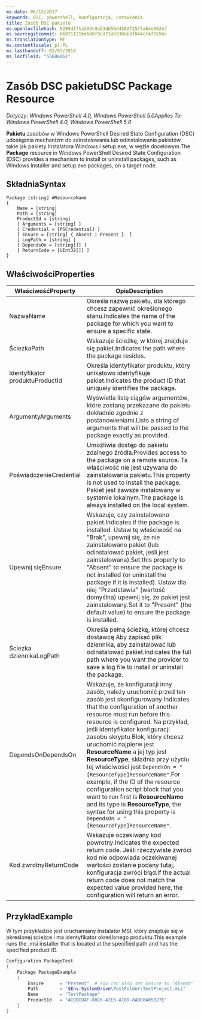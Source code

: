 ```yaml
---
ms.date: 06/12/2017
keywords: DSC, powershell, konfiguracja, ustawienia
title: Zasób DSC pakietu
ms.openlocfilehash: 9285df71a303c9a53dd50d450272575a64e962e7
ms.sourcegitcommit: b6871f21bd666f9cd71dd336bb3f844cf472b56c
ms.translationtype: MT
ms.contentlocale: pl-PL
ms.lasthandoff: 02/03/2019
ms.locfileid: "55686061"
---
```

# <a name="dsc-package-resource"></a><span data-ttu-id="be6e2-103">Zasób DSC pakietu</span><span class="sxs-lookup"><span data-stu-id="be6e2-103">DSC Package Resource</span></span>

<span data-ttu-id="be6e2-104">_Dotyczy: Windows PowerShell 4.0, Windows PowerShell 5.0_</span><span class="sxs-lookup"><span data-stu-id="be6e2-104">_Applies To: Windows PowerShell 4.0, Windows PowerShell 5.0_</span></span>

<span data-ttu-id="be6e2-105">**Pakietu** zasobów w Windows PowerShell Desired State Configuration (DSC) udostępnia mechanizm do zainstalowania lub odinstalowania pakietów, takie jak pakiety Instalatora Windows i setup.exe, w węźle docelowym.</span><span class="sxs-lookup"><span data-stu-id="be6e2-105">The **Package** resource in Windows PowerShell Desired State Configuration (DSC) provides a mechanism to install or uninstall packages, such as Windows Installer and setup.exe packages, on a target node.</span></span>

## <a name="syntax"></a><span data-ttu-id="be6e2-106">Składnia</span><span class="sxs-lookup"><span data-stu-id="be6e2-106">Syntax</span></span>

```
Package [string] #ResourceName
{
    Name = [string]
    Path = [string]
    ProductId = [string]
    [ Arguments = [string] ]
    [ Credential = [PSCredential] ]
    [ Ensure = [string] { Absent | Present }  ]
    [ LogPath = [string] ]
    [ DependsOn = [string[]] ]
    [ ReturnCode = [UInt32[]] ]
}
```

## <a name="properties"></a><span data-ttu-id="be6e2-107">Właściwości</span><span class="sxs-lookup"><span data-stu-id="be6e2-107">Properties</span></span>

| <span data-ttu-id="be6e2-108">Właściwość</span><span class="sxs-lookup"><span data-stu-id="be6e2-108">Property</span></span> | <span data-ttu-id="be6e2-109">Opis</span><span class="sxs-lookup"><span data-stu-id="be6e2-109">Description</span></span> |
| --- | --- |
| <span data-ttu-id="be6e2-110">Nazwa</span><span class="sxs-lookup"><span data-stu-id="be6e2-110">Name</span></span>| <span data-ttu-id="be6e2-111">Określa nazwę pakietu, dla którego chcesz zapewnić określonego stanu.</span><span class="sxs-lookup"><span data-stu-id="be6e2-111">Indicates the name of the package for which you want to ensure a specific state.</span></span>|
| <span data-ttu-id="be6e2-112">Ścieżka</span><span class="sxs-lookup"><span data-stu-id="be6e2-112">Path</span></span>| <span data-ttu-id="be6e2-113">Wskazuje ścieżkę, w której znajduje się pakiet.</span><span class="sxs-lookup"><span data-stu-id="be6e2-113">Indicates the path where the package resides.</span></span>|
| <span data-ttu-id="be6e2-114">Identyfikator produktu</span><span class="sxs-lookup"><span data-stu-id="be6e2-114">ProductId</span></span>| <span data-ttu-id="be6e2-115">Określa identyfikator produktu, który unikatowo identyfikuje pakiet.</span><span class="sxs-lookup"><span data-stu-id="be6e2-115">Indicates the product ID that uniquely identifies the package.</span></span>|
| <span data-ttu-id="be6e2-116">Argumenty</span><span class="sxs-lookup"><span data-stu-id="be6e2-116">Arguments</span></span>| <span data-ttu-id="be6e2-117">Wyświetla listę ciągów argumentów, które zostaną przekazane do pakietu dokładnie zgodnie z postanowieniami.</span><span class="sxs-lookup"><span data-stu-id="be6e2-117">Lists a string of arguments that will be passed to the package exactly as provided.</span></span>|
| <span data-ttu-id="be6e2-118">Poświadczenie</span><span class="sxs-lookup"><span data-stu-id="be6e2-118">Credential</span></span>| <span data-ttu-id="be6e2-119">Umożliwia dostęp do pakietu zdalnego źródła.</span><span class="sxs-lookup"><span data-stu-id="be6e2-119">Provides access to the package on a remote source.</span></span> <span data-ttu-id="be6e2-120">Ta właściwość nie jest używana do zainstalowania pakietu.</span><span class="sxs-lookup"><span data-stu-id="be6e2-120">This property is not used to install the package.</span></span> <span data-ttu-id="be6e2-121">Pakiet jest zawsze instalowany w systemie lokalnym.</span><span class="sxs-lookup"><span data-stu-id="be6e2-121">The package is always installed on the local system.</span></span>|
| <span data-ttu-id="be6e2-122">Upewnij się</span><span class="sxs-lookup"><span data-stu-id="be6e2-122">Ensure</span></span>| <span data-ttu-id="be6e2-123">Wskazuje, czy zainstalowano pakiet.</span><span class="sxs-lookup"><span data-stu-id="be6e2-123">Indicates if the package is installed.</span></span> <span data-ttu-id="be6e2-124">Ustaw tę właściwość na "Brak", upewnij się, że nie zainstalowano pakiet (lub odinstalować pakiet, jeśli jest zainstalowana).</span><span class="sxs-lookup"><span data-stu-id="be6e2-124">Set this property to "Absent" to ensure the package is not installed (or uninstall the package if it is installed).</span></span> <span data-ttu-id="be6e2-125">Ustaw dla niej "Przedstawia" (wartość domyślna) upewnij się, że pakiet jest zainstalowany.</span><span class="sxs-lookup"><span data-stu-id="be6e2-125">Set it to "Present" (the default value) to ensure the package is installed.</span></span>|
| <span data-ttu-id="be6e2-126">Ścieżka dziennika</span><span class="sxs-lookup"><span data-stu-id="be6e2-126">LogPath</span></span>| <span data-ttu-id="be6e2-127">Określa pełną ścieżkę, której chcesz dostawcę Aby zapisać plik dziennika, aby zainstalować lub odinstalować pakiet.</span><span class="sxs-lookup"><span data-stu-id="be6e2-127">Indicates the full path where you want the provider to save a log file to install or uninstall the package.</span></span>|
| <span data-ttu-id="be6e2-128">DependsOn</span><span class="sxs-lookup"><span data-stu-id="be6e2-128">DependsOn</span></span> | <span data-ttu-id="be6e2-129">Wskazuje, że konfiguracji inny zasób, należy uruchomić przed ten zasób jest skonfigurowany.</span><span class="sxs-lookup"><span data-stu-id="be6e2-129">Indicates that the configuration of another resource must run before this resource is configured.</span></span> <span data-ttu-id="be6e2-130">Na przykład, jeśli identyfikator konfiguracji zasobu skryptu Blok, który chcesz uruchomić najpierw jest **ResourceName** a jej typ jest **ResourceType**, składnia przy użyciu tej właściwości jest `DependsOn = "[ResourceType]ResourceName"`.</span><span class="sxs-lookup"><span data-stu-id="be6e2-130">For example, if the ID of the resource configuration script block that you want to run first is **ResourceName** and its type is **ResourceType**, the syntax for using this property is `DependsOn = "[ResourceType]ResourceName"`.</span></span>|
| <span data-ttu-id="be6e2-131">Kod zwrotny</span><span class="sxs-lookup"><span data-stu-id="be6e2-131">ReturnCode</span></span>| <span data-ttu-id="be6e2-132">Wskazuje oczekiwany kod powrotny.</span><span class="sxs-lookup"><span data-stu-id="be6e2-132">Indicates the expected return code.</span></span> <span data-ttu-id="be6e2-133">Jeśli rzeczywiste zwróci kod nie odpowiada oczekiwanej wartości zostanie podany tutaj, konfiguracja zwróci błąd.</span><span class="sxs-lookup"><span data-stu-id="be6e2-133">If the actual return code does not match the expected value provided here, the configuration will return an error.</span></span>|

## <a name="example"></a><span data-ttu-id="be6e2-134">Przykład</span><span class="sxs-lookup"><span data-stu-id="be6e2-134">Example</span></span>

<span data-ttu-id="be6e2-135">W tym przykładzie jest uruchamiany Instalator MSI, który znajduje się w określonej ścieżce i ma identyfikator określonego produktu.</span><span class="sxs-lookup"><span data-stu-id="be6e2-135">This example runs the .msi installer that is located at the specified path and has the specified product ID.</span></span>

```powershell
Configuration PackageTest
{
    Package PackageExample
    {
        Ensure      = "Present"  # You can also set Ensure to "Absent"
        Path        = "$Env:SystemDrive\TestFolder\TestProject.msi"
        Name        = "TestPackage"
        ProductId   = "ACDDCDAF-80C6-41E6-A1B9-8ABD8A05027E"
    }
}
```